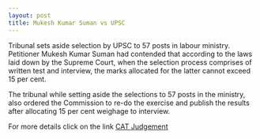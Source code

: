 ```yaml
---
layout: post
title: Mukesh Kumar Suman vs UPSC
---
```


Tribunal sets aside selection by UPSC to 57 posts in labour ministry.
Petitioner Mukesh Kumar Suman had contended that according to the laws laid down by the Supreme Court, when the selection process comprises of written test and interview, the marks allocated for the latter cannot exceed 15 per cent.

The tribunal while setting aside the selections to 57 posts in the ministry, also ordered the Commission to re-do the exercise and publish the results after allocating 15 per cent weighage to interview.

For more details click on the link
[CAT Judgement](https://www.hindustantimes.com/india-news/tribunal-sets-aside-selection-by-upsc-to-57-posts-in-labour-ministry/story-3fVdiMrI1IoYUzWctu0ibP.html)
